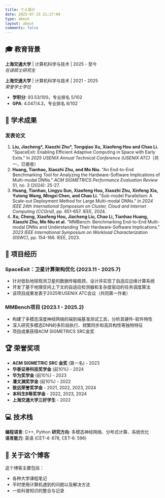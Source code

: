 ```yaml
---
title: 个人简介
date: 2025-07-15 21:27:04
type: about
layout: about
comments: false
---
```



## 🎓 教育背景

**上海交通大学** | 计算机科学与技术 | 2025 - 至今  
*在读硕士研究生*

**上海交通大学** | 计算机科学与技术 | 2021 - 2025  
*荣誉学士学位*
- **学积分**: 93.53/100，专业排名 5/102
- **GPA**: 4.047/4.3，专业排名 8/102

## 📝 学术成果

### 发表论文
1. **Liu, Jiacheng\*, Xiaozhi Zhu\*, Tongqiao Xu, Xiaofeng Hou and Chao Li.** "SpaceExit: Enabling Efficient Adaptive Computing in Space with Early Exits." In *2025 USENIX Annual Technical Conference (USENIX ATC)*（共一，已接收）
2. **Huang, Tianhao, Xiaozhi Zhu, and Mo Niu.** "An End-to-End Benchmarking Tool for Analyzing the Hardware-Software Implications of Multi-modal DNNs." *ACM SIGMETRICS Performance Evaluation Review* 51, no. 3 (2024): 25-27.
3. **Huang, Tianhao, Lingyu Sun, Xiaofeng Hou, Xiaozhi Zhu, Xinfeng Xia, Yutong Wang, Mingxi Chen, and Chao Li.** "Sub-model Parallelism: A Scale-out Deployment Method for Large Multi-modal DNNs." *In 2024 IEEE 24th International Symposium on Cluster, Cloud and Internet Computing (CCGrid)*, pp. 651-657. IEEE, 2024.
4. **Xu, Cheng, Xiaofeng Hou, Jiacheng Liu, Chao Li, Tianhao Huang, Xiaozhi Zhu, Mo Niu et al.** "MMBench: Benchmarking End-to-End Multi-modal DNNs and Understanding Their Hardware-Software Implications." *2023 IEEE International Symposium on Workload Characterization (IISWC)*, pp. 154-166. IEEE, 2023.

## 🔬 项目经历

### SpaceExit：卫星计算架构优化 (2023.11 - 2025.7)
- 针对低轨地球观测卫星的数据传输瓶颈，设计并实现了自适应边缘计算系统
- 开发了基于地理空间上下文的自适应检测器和复杂度驱动的任务调度算法
- 该项目成果发表于2025年USENIX ATC会议（共同第一作者）

### MMBench项目 (2023.1 - 2025.2)
- 构建了多模态深度神经网络的端到端基准测试工具，分析其硬件-软件特性
- 深入研究多模态DNN的多阶段执行、频繁同步和高异构性等独特特征
- 项目成果获得ACM SIGMETRICS SRC金奖

<!-- ### 卫宁健康智慧医疗挑战赛 (2023.9 - 2023.11)
- 实现了记忆测试的小程序
- 设计了基于多模态神经网络的运动推荐系统 -->

## 🏆 荣誉奖项

- **ACM SIGMETRIC SRC 金奖** (第一名) - 2023
- **华泰证券科技奖学金** (前10%) - 2024
- **华为奖学金** (前10%) - 2023
- **潘文渊奖学金** (前10%) - 2022
- **致远荣誉奖学金** - 2021, 2022, 2023, 2024
- **本科生B等奖学金** - 2022, 2023, 2024
- **上海交通大学三好学生** - 2022

## 💻 技术栈

**编程语言**: C++, Python
**研究方向**: 多模态神经网络、分布式计算、系统优化  
**语言能力**: 英语 (CET-4: 678, CET-6: 596)


## 💭 关于这个博客

这个博客主要包括：
- 各种大学课程笔记
- 平时使用计算机遇到的问题以及解决方法
- 一些科普知识的整合与记录